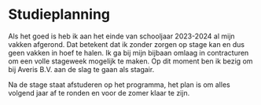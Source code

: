 # Studieplanning

Als het goed is heb ik aan het einde van schooljaar 2023-2024 al mijn vakken afgerond.
Dat betekent dat ik zonder zorgen op stage kan en dus geen vakken in hoef te halen.
Ik ga bij mijn bijbaan omlaag in contracturen om een volle stageweek mogelijk te maken.
Op dit moment ben ik bezig om bij Averis B.V. aan de slag te gaan als stagair.

Na de stage staat afstuderen op het programma, het plan is om alles volgend jaar af te ronden en voor de zomer klaar te zijn.